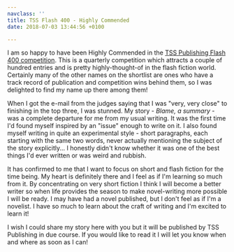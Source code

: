 ```yaml
---
navclass: ''
title: TSS Flash 400 - Highly Commended
date: 2018-07-03 13:44:56 +0100

---
```

I am so happy to have been Highly Commended in the [TSS Publishing Flash 400 competition](https://www.theshortstory.co.uk/flash-fiction-400/flash-fiction-results/). This is a quarterly competition which attracts a couple of hundred entries and is pretty highly-thought-of in the flash fiction world. Certainly many of the other names on the shortlist are ones who have a track record of publication and competition wins behind them, so I was delighted to find my name up there among them!

When I got the e-mail from the judges saying that I was "very, very close" to finishing in the top three, I was stunned. My story - _Blame, a summary_ - was a complete departure for me from my usual writing. It was the first time I'd found myself inspired by an "issue" enough to write on it. I also found  myself writing in quite an experimental style - short paragraphs, each starting with the same two words, never actually mentioning the subject of the story explicitly... I honestly didn't know whether it was one of the best things I'd ever written or was weird and rubbish.

It has confirmed to me that I want to focus on short and flash fiction for the  time being. My heart is definitely there and I feel as if I'm learning so much from it. By concentrating on very short fiction I think I will become a better writer so when life provides the season to make novel-writing more possible I will be ready. I may have had a novel published, but I don't feel as if I'm a novelist. I have so much to learn about the craft of writing and I'm excited to learn it!

I wish I could share my story here with you but it will be published by TSS Publishing in due course. If you would like to read it I will let you know when and where as soon as I can!